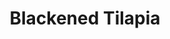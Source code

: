 ---
layout: recipe
title: Blackened Tilapia
tags: main fish
ingredients:
  Blackening Spice:
    - 3 tablespoons smoked paprika
    - 1 tablespoon onion powder
    - 1 teaspoon dried ground thyme
    - 1 teaspoon dried oregano
    - 1 teaspoon ground black pepper
    - 1 teaspoon salt
    - 1/2 teaspoon cayenne pepper
    - 1/2 teaspoon garlic powder
  The Rest:
    - 4 tilapia fillets
    - 3 tablespoons grapeseed oil
    - 1/2 lemon, juiced
instructions:
  - In a small bowl combine all of the spices. Press a heaping tablespoon of the spice mix onto each fillet so that both sides are liberally coated. Allow the fish to sit for 15 minutes at room temperature prior to cooking.
  - In a large skillet, heat the oil over medium-high heat. Once the oil is almost smoking, add the fillets and cook for 3 to 4 minutes on each side. Sprinkle with lemon juice and transfer the fillets to serving platter.
---